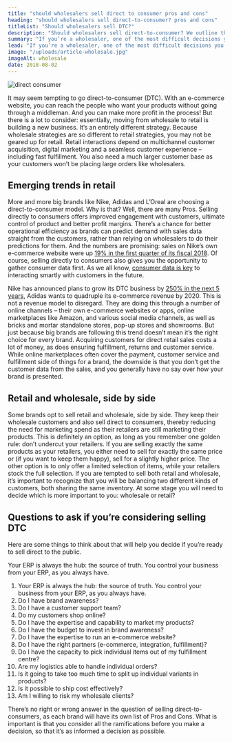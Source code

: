 ```yaml
---
title: "should wholesalers sell direct to consumer pros and cons"
heading: "should wholesalers sell direct-to-consumer? pros and cons"
titleList: "Should wholesalers sell DTC?"
description: "Should wholesalers sell direct-to-consumer? We outline the Pros and Cons: there are a number of things to consider and some important questions to ask."
summary: "If you’re a wholesaler, one of the most difficult decisions you’ll have to make in the future is whether to sell directly to the consumer or not. We outline the Pros and Cons."
lead: "If you’re a wholesaler, one of the most difficult decisions you’ll have to make in the future is whether to sell directly to the consumer or not. There are a number of things to consider and some important questions to ask before you make a decision."
image: "/uploads/article-wholesale.jpg"
imageAlt: wholesale
date: 2018-08-02
---
```


![direct consumer](/uploads/article-direct-to-consumer.jpg)

It may seem tempting to go direct-to-consumer (DTC). With an e-commerce website, you can reach the people who want your products without going through a middleman. And you can make more profit in the process! But there is a lot to consider: essentially, moving from wholesale to retail is building a new business. It’s an entirely different strategy. Because wholesale strategies are so different to retail strategies, you may not be geared up for retail. Retail interactions depend on multichannel customer acquisition, digital marketing and a seamless customer experience – including fast fulfillment. You also need a much larger customer base as your customers won’t be placing large orders like wholesalers.

## Emerging trends in retail

More and more big brands like Nike, Adidas and L’Oreal are choosing a direct-to-consumer model. Why is that? Well, there are many Pros. Selling directly to consumers offers improved engagement with customers, ultimate control of product and better profit margins. There’s a chance for better operational efficiency as brands can predict demand with sales data straight from the customers, rather than relying on wholesalers to do their predictions for them. And the numbers are promising: sales on Nike’s own e-commerce website were up [19% in the first quarter of its fiscal 2018](https://www.digitalcommerce360.com/2017/09/29/nike-drives-deeper-direct-consumer-model/). Of course, selling directly to consumers also gives you the opportunity to gather consumer data first. As we all know, [consumer data is key](http://strategyonline.ca/2018/02/27/data-is-the-key-to-future-consumer-interaction/) to interacting smartly with customers in the future.

Nike has announced plans to grow its DTC business by [250% in the next 5 years](https://www.fungglobalretailtech.com/research/deep-dive-going-direct-consumer-way-forward-retail/), Adidas wants to quadruple its e-commerce revenue by 2020. This is not a revenue model to disregard. They are doing this through a number of online channels – their own e-commerce websites or apps, online marketplaces like Amazon, and various social media channels, as well as bricks and mortar standalone stores, pop-up stores and showrooms.
But just because big brands are following this trend doesn’t mean it’s the right choice for every brand. Acquiring customers for direct retail sales costs a lot of money, as does ensuring fulfillment, returns and customer service. While online marketplaces often cover the payment, customer service and fulfillment side of things for a brand, the downside is that you don’t get the customer data from the sales, and you generally have no say over how your brand is presented.

## Retail and wholesale, side by side

Some brands opt to sell retail and wholesale, side by side. They keep their wholesale customers and also sell direct to consumers, thereby reducing the need for marketing spend as their retailers are still marketing their products. This is definitely an option, as long as you remember one golden rule: don’t undercut your retailers. If you are selling exactly the same products as your retailers, you either need to sell for exactly the same price or (if you want to keep them happy), sell for a slightly higher price. The other option is to only offer a limited selection of items, while your retailers stock the full selection. If you are tempted to sell both retail and wholesale, it’s important to recognize that you will be balancing two different kinds of customers, both sharing the same inventory. At some stage you will need to decide which is more important to you: wholesale or retail?

## Questions to ask if you’re considering selling DTC

Here are some things to think about that will help you decide if you’re ready to sell direct to the public.

Your ERP is always the hub: the source of truth. You control your business from your ERP, as you always have.

1.  Your ERP is always the hub: the source of truth. You control your business from your ERP, as you always have.
2.  Do I have brand awareness?
3.  Do I have a customer support team?
4.  Do my customers shop online?
5.  Do I have the expertise and capability to market my products?
6.  Do I have the budget to invest in brand awareness?
7.  Do I have the expertise to run an e-commerce website?
8.  Do I have the right partners (e-commerce, integration, fulfillment)?
9.  Do I have the capacity to pick individual items out of my fulfillment centre?
10.  Are my logistics able to handle individual orders?
11.  Is it going to take too much time to split up individual variants in products?
12.  Is it possible to ship cost effectively?
13.  Am I willing to risk my wholesale clients?

There’s no right or wrong answer in the question of selling direct-to-consumers, as each brand will have its own list of Pros and Cons. What is important is that you consider all the ramifications before you make a decision, so that it’s as informed a decision as possible.
